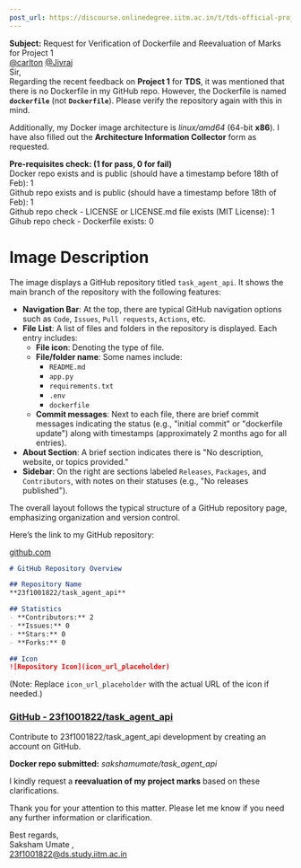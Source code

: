 ```yaml
---
post_url: https://discourse.onlinedegree.iitm.ac.in/t/tds-official-project1-discrepencies/171141/447
---
```

**Subject:** Request for Verification of Dockerfile and Reevaluation of Marks for Project 1  
[@carlton](/u/carlton) [@Jivraj](/u/jivraj)  
Sir,  
Regarding the recent feedback on **Project 1** for **TDS**, it was mentioned that there is no Dockerfile in my GitHub repo. However, the Dockerfile is named **`dockerfile`** (not **`Dockerfile`**). Please verify the repository again with this in mind.

Additionally, my Docker image architecture is *linux/amd64* (64-bit **x86**). I have also filled out the **Architecture Information Collector** form as requested.

**Pre-requisites check: (1 for pass, 0 for fail)**  
Docker repo exists and is public (should have a timestamp before 18th of Feb): 1  
Github repo exists and is public (should have a timestamp before 18th of Feb): 1  
Github repo check - LICENSE or LICENSE.md file exists (MIT License): 1  
Gihub repo check - Dockerfile exists: 0  

# Image Description

The image displays a GitHub repository titled `task_agent_api`. It shows the main branch of the repository with the following features:

- **Navigation Bar**: At the top, there are typical GitHub navigation options such as `Code`, `Issues`, `Pull requests`, `Actions`, etc.
- **File List**: A list of files and folders in the repository is displayed. Each entry includes:
  - **File icon**: Denoting the type of file.
  - **File/folder name**: Some names include:
    - `README.md`
    - `app.py`
    - `requirements.txt`
    - `.env`
    - `dockerfile`
  - **Commit messages**: Next to each file, there are brief commit messages indicating the status (e.g., "initial commit" or "dockerfile update") along with timestamps (approximately 2 months ago for all entries).
- **About Section**: A brief section indicates there is "No description, website, or topics provided."
- **Sidebar**: On the right are sections labeled `Releases`, `Packages`, and `Contributors`, with notes on their statuses (e.g., "No releases published"). 

The overall layout follows the typical structure of a GitHub repository page, emphasizing organization and version control.

Here’s the link to my GitHub repository:

[github.com](https://github.com/23f1001822/Task_agent_api)

```markdown
# GitHub Repository Overview

## Repository Name
**23f1001822/task_agent_api**

## Statistics
- **Contributors:** 2
- **Issues:** 0
- **Stars:** 0
- **Forks:** 0

## Icon
![Repository Icon](icon_url_placeholder)
```
(Note: Replace `icon_url_placeholder` with the actual URL of the icon if needed.)

### [GitHub - 23f1001822/task\_agent\_api](https://github.com/23f1001822/Task_agent_api)

Contribute to 23f1001822/task\_agent\_api development by creating an account on GitHub.

**Docker repo submitted:** *sakshamumate/task\_agent\_api*

I kindly request a **reevaluation of my project marks** based on these clarifications.

Thank you for your attention to this matter. Please let me know if you need any further information or clarification.

Best regards,  
Saksham Umate ,  
23f1001822@ds.study.iitm.ac.in